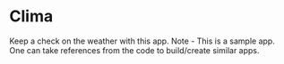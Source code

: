 # Clima
Keep a check on the weather with this app. 
Note - This is a sample app. One can take references from the code to build/create similar apps.
